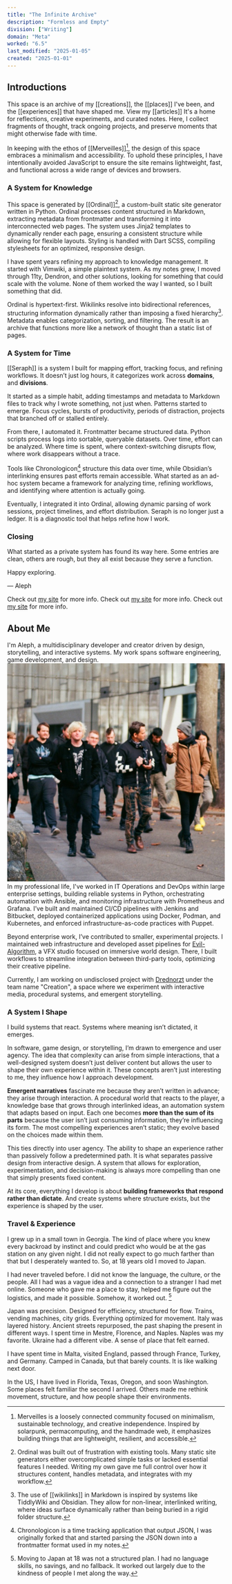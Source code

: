 ```yaml
---
title: "The Infinite Archive"
description: "Formless and Empty"
division: ["Writing"]
domain: "Meta"
worked: "6.5"
last_modified: "2025-01-05"
created: "2025-01-01"
---
```


## Introductions
This space is an archive of my [[creations]], the [[places]] I've been, and the [[experiences]] that have shaped me. View my [[articles]] It's a home for reflections, creative experiments, and curated notes. Here, I collect fragments of thought, track ongoing projects, and preserve moments that might otherwise fade with time.

In keeping with the ethos of [[Merveilles]][^1], the design of this space embraces a minimalism and accessibility. To uphold these principles, I have intentionally avoided JavaScript to ensure the site remains lightweight, fast, and functional across a wide range of devices and browsers.

### A System for Knowledge
This space is generated by [[Ordinal]][^2], a custom-built static site generator written in Python. Ordinal processes content structured in Markdown, extracting metadata from frontmatter and transforming it into interconnected web pages. The system uses Jinja2 templates to dynamically render each page, ensuring a consistent structure while allowing for flexible layouts. Styling is handled with Dart SCSS, compiling stylesheets for an optimized, responsive design.

I have spent years refining my approach to knowledge management. It started with Vimwiki, a simple plaintext system. As my notes grew, I moved through 11ty, Dendron, and other solutions, looking for something that could scale with the volume. None of them worked the way I wanted, so I built something that did.

Ordinal is hypertext-first. Wikilinks resolve into bidirectional references, structuring information dynamically rather than imposing a fixed hierarchy[^3]. Metadata enables categorization, sorting, and filtering. The result is an archive that functions more like a network of thought than a static list of pages.

### A System for Time

[[Seraph]] is a system I built for mapping effort, tracking focus, and refining workflows. It doesn’t just log hours, it categorizes work across **domains**, and **divisions**. 

It started as a simple habit, adding timestamps and metadata to Markdown files to track why I wrote something, not just when. Patterns started to emerge. Focus cycles, bursts of productivity, periods of distraction, projects that branched off or stalled entirely.

From there, I automated it. Frontmatter became structured data. Python scripts process logs into sortable, queryable datasets. Over time, effort can be analyzed. Where time is spent, where context-switching disrupts flow, where work disappears without a trace.

Tools like Chronologicon[^4] structure this data over time, while Obsidian’s interlinking ensures past efforts remain accessible. What started as an ad-hoc system became a framework for analyzing time, refining workflows, and identifying where attention is actually going.

Eventually, I integrated it into Ordinal, allowing dynamic parsing of work sessions, project timelines, and effort distribution. Seraph is no longer just a ledger. It is a diagnostic tool that helps refine how I work.

### Closing

What started as a private system has found its way here. Some entries are clean, others are rough, but they all exist because they serve a function.

Happy exploring.

— Aleph

Check out [my site](https://example.com) for more info.
Check out [my site](https://example2.com) for more info.
Check out [my site](https://example3.com) for more info.
## About Me
I'm Aleph, a multidisciplinary developer and creator driven by design, storytelling, and interactive systems. My work spans software engineering, game development, and design.
![A photo of a group walking at Handmade Seattle 2024 during the Merveilles meetup. Aleph is blonde wearing all black, Greg Coomer on the right, holding the camera. Picture by Sam.](../content/images/hm2024.jpg)
In my professional life, I've worked in IT Operations and DevOps within large enterprise settings, building reliable systems in Python, orchestrating automation with Ansible, and monitoring infrastructure with Prometheus and Grafana. I’ve built and maintained CI/CD pipelines with Jenkins and Bitbucket, deployed containerized applications using Docker, Podman, and Kubernetes, and enforced infrastructure-as-code practices with Puppet.

Beyond enterprise work, I’ve contributed to smaller, experimental projects. I maintained web infrastructure and developed asset pipelines for [Evil-Algorithm](https://evil-algorithm.com/), a VFX studio focused on immersive world design. There, I built workflows to streamline integration between third-party tools, optimizing their creative pipeline.

Currently, I am working on undisclosed project with [Drednorzt](https://www.norzt.net/) under the team name "Creation", a space where we experiment with interactive media, procedural systems, and emergent storytelling.

### A System I Shape

I build systems that react. Systems where meaning isn’t dictated, it emerges.

In software, game design, or storytelling, I’m drawn to emergence and user agency. The idea that complexity can arise from simple interactions, that a well-designed system doesn’t just deliver content but allows the user to shape their own experience within it. These concepts aren’t just interesting to me, they influence how I approach development.

**Emergent narratives** fascinate me because they aren’t written in advance; they arise through interaction. A procedural world that reacts to the player, a knowledge base that grows through interlinked ideas, an automation system that adapts based on input. Each one becomes **more than the sum of its parts** because the user isn’t just consuming information, they’re influencing its form. The most compelling experiences aren’t static; they evolve based on the choices made within them.

This ties directly into user agency. The ability to shape an experience rather than passively follow a predetermined path. It is what separates passive design from interactive design. A system that allows for exploration, experimentation, and decision-making is always more compelling than one that simply presents fixed content.

At its core, everything I develop is about **building frameworks that respond rather than dictate**. And create systems where structure exists, but the experience is shaped by the user.

### Travel & Experience

I grew up in a small town in Georgia. The kind of place where you knew every backroad by instinct and could predict who would be at the gas station on any given night. I did not really expect to go much farther than that but I desperately wanted to. So, at 18 years old I moved to Japan.

I had never traveled before. I did not know the language, the culture, or the people. All I had was a vague idea and a connection to a stranger I had met online. Someone who gave me a place to stay, helped me figure out the logistics, and made it possible. Somehow, it worked out. [^5]

Japan was precision. Designed for efficiency, structured for flow. Trains, vending machines, city grids. Everything optimized for movement. Italy was layered history. Ancient streets repurposed, the past shaping the present in different ways. I spent time in Mestre, Florence, and Naples. Naples was my favorite. Ukraine had a different vibe. A sense of place that felt earned.

I have spent time in Malta, visited England, passed through France, Turkey, and Germany. Camped in Canada, but that barely counts. It is like walking next door.

In the US, I have lived in Florida, Texas, Oregon, and soon Washington. Some places felt familiar the second I arrived. Others made me rethink movement, structure, and how people shape their environments.

[^1]: Merveilles is a loosely connected community focused on minimalism, sustainable technology, and creative independence. Inspired by solarpunk, permacomputing, and the handmade web, it emphasizes building things that are lightweight, resilient, and accessible.

[^2]: Ordinal was built out of frustration with existing tools. Many static site generators either overcomplicated simple tasks or lacked essential features I needed. Writing my own gave me full control over how it structures content, handles metadata, and integrates with my workflow.

[^3]: The use of [[wikilinks]] in Markdown is inspired by systems like TiddlyWiki and Obsidian. They allow for non-linear, interlinked writing, where ideas surface dynamically rather than being buried in a rigid folder structure.

[^4]: Chronologicon is a time tracking application that output JSON, I was originally forked that and started parsing the JSON down into a frontmatter format used in my notes.

[^5]: Moving to Japan at 18 was not a structured plan. I had no language skills, no savings, and no fallback. It worked out largely due to the kindness of people I met along the way.




